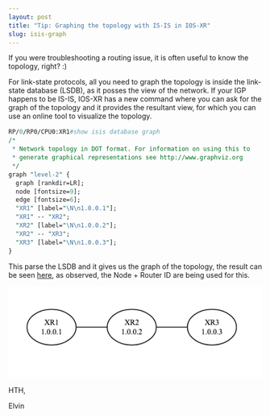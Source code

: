 ```yaml
---
layout: post
title: "Tip: Graphing the topology with IS-IS in IOS-XR" 
slug: isis-graph
---
```


If you were troubleshooting a routing issue, it is often useful to know the topology, right? :)

For link-state protocols, all you need to graph the topology is inside the link-state database (LSDB), as it posses the view of the network. If your IGP happens to be IS-IS, IOS-XR has a new command where you can ask for the graph of the topology and it provides the resultant view, for which you can use an online tool to visualize the topology.

```perl
RP/0/RP0/CPU0:XR1#show isis database graph 
/*
 * Network topology in DOT format. For information on using this to
 * generate graphical representations see http://www.graphviz.org
 */
graph "level-2" {
  graph [rankdir=LR];
  node [fontsize=9];
  edge [fontsize=6];
  "XR1" [label="\N\n1.0.0.1"];
  "XR1" -- "XR2";
  "XR2" [label="\N\n1.0.0.2"];
  "XR2" -- "XR3";
  "XR3" [label="\N\n1.0.0.3"];
}
```

This parse the LSDB and it gives us the graph of the topology, the result can be seen [here](https://is.gd/vcu9J5), as observed, the Node + Router ID are being used for this. 

<img src="/assets/images/Graph.png" alt="">

HTH,

Elvin
